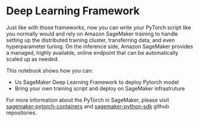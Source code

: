 # Deep Learning Framework

Just like with those frameworks, now you can write your PyTorch script like you normally would and rely on Amazon SageMaker training to handle setting up the distributed training cluster, transferring data, and even hyperparameter tuning. On the inference side, Amazon SageMaker provides a managed, highly available, online endpoint that can be automatically scaled up as needed.

This notebook shows how you can:

- Us SageMaker Deep Learning Framework to deploy Pytorch model
- Bring your own training script and deploy on SageMaker infrastruture

For more information about the PyTorch in SageMaker, please visit [sagemaker-pytorch-containers](https://github.com/aws/sagemaker-pytorch-containers) and [sagemaker-python-sdk](https://github.com/aws/sagemaker-python-sdk) github repositories.

